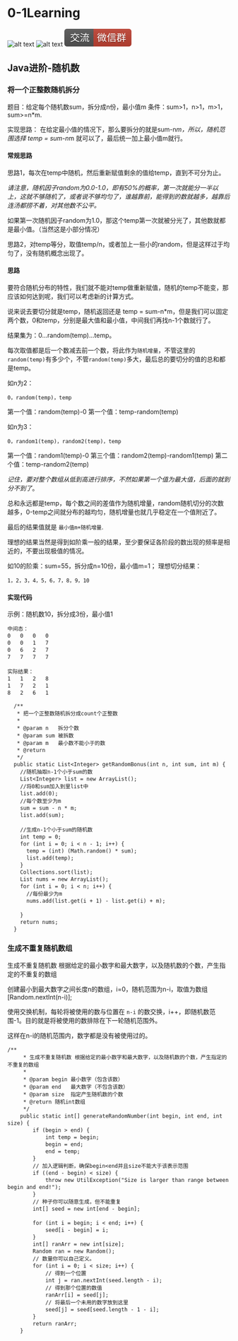 # 0-1Learning

![alt text](../../static/common/svg/luoxiaosheng.svg "公众号")
![alt text](../../static/common/svg/luoxiaosheng_learning.svg "学习")
![alt text](../../static/common/svg/luoxiaosheng_wechat.svg "微信")


## Java进阶-随机数


### 将一个正整数随机拆分
题目：给定每个随机数sum，拆分成n份，最小值m
条件：sum>1，n>1，m>1，sum>=n*m.

实现思路：
在给定最小值的情况下，那么要拆分的就是sum-n*m，所以，随机范围选择 temp = sum-n*m 就可以了，最后统一加上最小值m就行。

#### 常规思路
思路1，每次在temp中随机，然后重新赋值剩余的值给temp，直到不可分为止。

*请注意，随机因子random为0.0-1.0，即有50%的概率，第一次就能分一半以上，这就不够随机了，或者说不够均匀了，谁越靠前，能得到的数就越多，越靠后连汤都捞不着，对其他数不公平。*

如果第一次随机因子random为1.0，那这个temp第一次就被分光了，其他数就都是最小值。（当然这是小部分情况）

思路2，对temp等分，取值temp/n，或者加上一些小的random，但是这样过于均匀了，没有随机概念出现了。


#### 思路
要符合随机分布的特性，我们就不能对temp做重新赋值，随机的temp不能变，那应该如何达到呢，我们可以考虑新的计算方式。

说来说去要切分就是temp，随机返回还是 temp = sum-n*m，但是我们可以固定两个数，0和temp，分别是最大值和最小值，中间我们再找n-1个数就行了。

结果集为：0...random(temp)...temp。

每次取值都是后一个数减去前一个数，将此作为`随机增量`，不管这里的`random(temp)`有多少个，不管`random(temp)`多大，最后总的要切分的值的总和都是temp。

如n为2：
```
0，random(temp)，temp
```
第一个值：random(temp)-0
第一个值：temp-random(temp)

如n为3：
```
0，random1(temp)，random2(temp)，temp
```
第一个值：random1(temp)-0
第三个值：random2(temp)-random1(temp)
第二个值：temp-random2(temp)

*记住，要对整个数组从低到高进行排序，不然如果第一个值为最大值，后面的就到分不到了*。

总和永远都是temp，每个数之间的差值作为随机增量，random随机切分的次数越多，0-temp之间就分布的越均匀，随机增量也就几乎稳定在一个值附近了。

最后的结果值就是 `最小值m+随机增量`.

理想的结果当然是得到如阶乘一般的结果，至少要保证各阶段的数出现的频率是相近的，不要出现极值的情况。

如10的阶乘：sum=55，拆分成n=10份，最小值m=1；
理想切分结果：
```
1，2，3，4，5，6，7，8，9，10
```


#### 实现代码

示例：随机数10，拆分成3份，最小值1
```
中间态：
0   0   0   0
0   0   1   7
0   6   2   7
7   7   7   7

实际结果：
1   1   2   8
1   7   2   1
8   2   6   1
```

```
  /**
   * 把一个正整数随机拆分成count个正整数
   *
   * @param n   拆分个数
   * @param sum 被拆数
   * @param m   最小数不能小于的数
   * @return
   */
  public static List<Integer> getRandomBonus(int n, int sum, int m) {
    //随机抽取n-1个小于sum的数
    List<Integer> list = new ArrayList();
    //将0和sum加入到里list中
    list.add(0);
    //每个数至少为m
    sum = sum - n * m;
    list.add(sum);

    //生成n-1个小于sum的随机数
    int temp = 0;
    for (int i = 0; i < n - 1; i++) {
      temp = (int) (Math.random() * sum);
      list.add(temp);
    }
    Collections.sort(list);
    List nums = new ArrayList();
    for (int i = 0; i < n; i++) {
      //每份最少为m
      nums.add(list.get(i + 1) - list.get(i) + m);

    }
    return nums;
  }
```

### 生成不重复随机数组
生成不重复随机数 根据给定的最小数字和最大数字，以及随机数的个数，产生指定的不重复的数组

创建最小到最大数字之间长度n的数组，i=0，随机范围为n-i，取值为数组[Random.nextInt(n-i)];

使用交换机制，每轮将被使用的数与位置在 `n-i` 的数交换，i++，即随机数范围-1。目的就是将被使用的数排除在下一轮随机范围外。

这样在n-i的随机范围内，数字都是没有被使用过的。
```
/**
	 * 生成不重复随机数 根据给定的最小数字和最大数字，以及随机数的个数，产生指定的不重复的数组
	 *
	 * @param begin 最小数字（包含该数）
	 * @param end   最大数字（不包含该数）
	 * @param size  指定产生随机数的个数
	 * @return 随机int数组
	 */
	public static int[] generateRandomNumber(int begin, int end, int size) {
		if (begin > end) {
			int temp = begin;
			begin = end;
			end = temp;
		}
		// 加入逻辑判断，确保begin<end并且size不能大于该表示范围
		if ((end - begin) < size) {
			throw new UtilException("Size is larger than range between begin and end!");
		}
		// 种子你可以随意生成，但不能重复
		int[] seed = new int[end - begin];

		for (int i = begin; i < end; i++) {
			seed[i - begin] = i;
		}
		int[] ranArr = new int[size];
		Random ran = new Random();
		// 数量你可以自己定义。
		for (int i = 0; i < size; i++) {
			// 得到一个位置
			int j = ran.nextInt(seed.length - i);
			// 得到那个位置的数值
			ranArr[i] = seed[j];
			// 将最后一个未用的数字放到这里
			seed[j] = seed[seed.length - 1 - i];
		}
		return ranArr;
	}
```